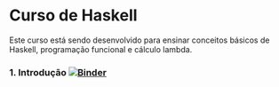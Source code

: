 # Curso de Haskell


 
Este curso está sendo desenvolvido para ensinar conceitos básicos de Haskell, programação funcional e cálculo lambda.


### 1. Introdução [![Binder](https://mybinder.org/badge_logo.svg)](https://mybinder.org/v2/gh/inacioalves/curso-haskell/HEAD?labpath=%2Faulas%2F01-Introducao-Haskell.ipynb) 
